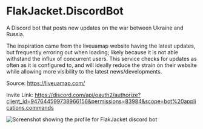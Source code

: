 # FlakJacket.DiscordBot
A Discord bot that posts new updates on the war between Ukraine and Russia.

The inspiration came from the liveuamap website having the latest updates, but frequently erroring out when loading; likely because it is not able withstand the influx of concurrent users. This service checks for updates as often as it is configured to, and will ideally reduce the strain on their website while allowing more visibility to the latest news/developments.

Source: https://liveuamap.com/

Invite Link: https://discord.com/api/oauth2/authorize?client_id=947644599738966156&permissions=83984&scope=bot%20applications.commands

![Screenshot showing the profile for FlakJacket discord bot](https://user-images.githubusercontent.com/58752614/156694168-c075b0fa-1bb7-4794-9c9a-d638ef108e85.png)

